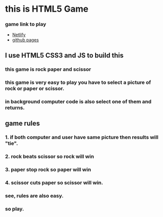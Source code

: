 # this is HTML5 Game

### game link to play
- [Netlify](https://game-rockpaperscissor-mad.netlify.app/)
- [github pages](https://madhusudan0906.github.io/myprogs.github.io/)
 
## I use HTML5 CSS3 and JS to build this
### this game is rock paper and scissor
### this game is very easy to play you have to select a picture of rock or paper or scissor.
### in background computer code is also select one of them and returns.

## game rules
### 1. if both computer and user have same picture then results will "tie".
### 2. rock beats scissor so rock will win
### 3. paper stop rock so paper will win
### 4. scissor cuts paper so scissor will win.

### see, rules are also easy.
### so play.
